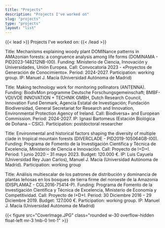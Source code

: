 ```yaml
---
title: "Projects"
description: "Projects I've worked on"
slug: "projects"
type: "projects"
layout: "list"
---
```


{{< lead >}}
Projects I've worked on:
{{< /lead >}}

Title: Mechanisms explaining woody plant DOMINance patterns in AMAzonian forests: a congruence analysis among life forms (DOMINAMA - PID2023-148212NB-I00). Funding: Ministerio de Ciencia, Innovación y Universidades, Unión Europea. Call: Convocatoria 2023 - «Proyectos de Generación de Conocimiento». Period: 2024-2027. Participation: working group. IP: Manuel J. Macía (Universidad Autónoma de Madrid)

Title: Making technology work for monitoring pollinators (ANTENNA). Funding: BiodivMon programme Deutsche Forschungsgemeinschaft; BMBF-VDI/VDE INNOVATION + TECHNIK GMBH, Dutch Research Council, Innovation Fund Denmark, Agencia Estatal de Investigación; Fundación Biodiversidad, General Secretariat for Research and Innovation, Environmental Protection Agency of Ireland. Call: Biodiversa+ and European Commission. Period: 2024-2027. IP: Ignasi Bartomeus (Estación Biológica de Doñana – CSIC). Participation: postdoctoral researcher

Title: Environmental and historical factors shaping the diversity of multiple clade in tropical mountain forests (DIVERCLADE - PID2019-105064GB-I00). Funding: Programa de Fomento de la Investigación Científica y Técnica de Excelencia, Ministerio de Ciencia e Innovación. Call: Proyecto de I+D+I. Period: 1 junio 2020 – 31 mayo 2023. Budget: 120.000 €. IP: Luis Cayuela (Universidad Rey Juan Carlos), Manuel J. Macía (Universidad Autónoma de Madrid). Participation: working group

Title: Análisis multiescalar de los patrones de distribución y dominancia de plantas leñosas en los bosques de tierra firme del noroeste de la Amazonia (DISPLAMAZ - CGL2016-75414-P). Funding: Programa de Fomento de la Investigación Científica y Técnica de Excelencia, Ministerio de Economía y Competitividad. Call: Proyecto de I+D+I. Period: 30 Diciembre 2016 – 29 Diciembre 2019.  Budget: 127.000 €. Participation: working group. IP: Manuel J. Macía (Universidad Autónoma de Madrid)

{{< figure src="CoverImage.JPG" class="rounded w-30 overflow-hidden float-left mr-3 !mb-0 !mt-1" >}}
